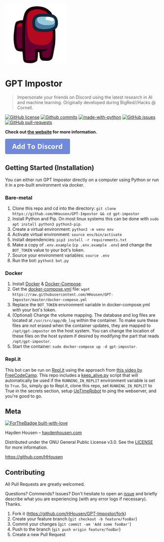 <img src="GPT%20Impostor%20Logo.png" alt="GPT Impostor Logo" width="200"/>

# GPT Impostor
> Impersonate your friends on Discord using the latest research in AI and machine learning. Originally developed during BigRed//Hacks @ Cornell.

[![GitHub license](https://img.shields.io/github/license/HHousen/GPT-Impostor.svg)](https://github.com/HHousen/GPT-Impostor/blob/master/LICENSE) [![Github commits](https://img.shields.io/github/last-commit/HHousen/GPT-Impostor.svg)](https://github.com/HHousen/GPT-Impostor/commits/master) [![made-with-python](https://img.shields.io/badge/Made%20with-Python-1f425f.svg)](https://www.python.org/) [![GitHub issues](https://img.shields.io/github/issues/HHousen/GPT-Impostor.svg)](https://GitHub.com/HHousen/GPT-Impostor/issues/) [![GitHub pull-requests](https://img.shields.io/github/issues-pr/HHousen/GPT-Impostor.svg)](https://GitHub.com/HHousen/GPT-Impostor/pull/)

**Check out [the website](https://gptimpostor.tech) for more information.**

[![Add the bot to your Discord server!](add-to-discord_button.png)](https://gptimpostor.tech)

## Getting Started (Installation)

You can either run GPT Impostor directly on a computer using Python or run it in a pre-built environment via docker.

### Bare-metal

1. Clone this repo and cd into the directory: `git clone https://github.com/HHousen/GPT-Impostor && cd gpt-impostor`
2. Install Python and Pip. On most linux systems this can be done with `sudo apt install python3 python3-pip`.
3. Create a virtual environment: `python3 -m venv env`
4. Activate virtual environment: `source env/bin/activate`
5. Install dependencies: `pip3 install -r requirements.txt`
6. Make a copy of `.env.example` (`cp .env.example .env`) and change the `BOT_TOKEN` value to your bot's token.
7. Source your environment variables: `source .env`
8. Run the bot: `python3 bot.py`

### Docker

1. Install [Docker](https://docs.docker.com/get-docker/) & [Docker-Compose](https://docs.docker.com/compose/install/).
2. Get the [docker-compose.yml](./docker-compose.yml) file: `wget https://raw.githubusercontent.com/HHousen/GPT-Impostor/master/docker-compose.yml`
3. Replace the `BOT_TOKEN` environment variable in docker-compose.yml with your bot's token.
4. (Optional) Change the volume mapping. The database and log files are located at `/usr/src/app/db_log` within the container. To make sure these files are not erased when the container updates, they are mapped to `/opt/gpt-impostor` on the host system. You can change the location of these files on the host system if desired by modifying the part that reads `/opt/gpt-impostor`.
5. Start the container: `sudo docker-compose up -d gpt-impostor`.

### Repl.it

This bot can be run on [Repl.it](https://replit.com/) using the approach from [this video by FreeCodeCamp](https://youtu.be/SPTfmiYiuok?t=3522). This repo includes a [keep_alive.py](keep_alive.py) script that will automatically be used if the `RUNNING_IN_REPLIT` environment variable is set to `True`. So, simply go to Repl.it, clone this repo, set `RUNNING_IN_REPLIT` to True in the secrets section, setup [UpTimeRobot](https://uptimerobot.com/) to ping the webserver, and you're good to go.

## Meta

[![ForTheBadge built-with-love](https://ForTheBadge.com/images/badges/built-with-love.svg)](https://GitHub.com/HHousen/)

Hayden Housen – [haydenhousen.com](https://haydenhousen.com)

Distributed under the GNU General Public License v3.0. See the [LICENSE](LICENSE) for more information.

<https://github.com/HHousen>

## Contributing

All Pull Requests are greatly welcomed.

Questions? Commends? Issues? Don't hesitate to open an [issue](https://github.com/HHousen/GPT=Impostor/issues/new) and briefly describe what you are experiencing (with any error logs if necessary). Thanks.

1. Fork it (<https://github.com/HHousen/GPT-Impostor/fork>)
2. Create your feature branch (`git checkout -b feature/fooBar`)
3. Commit your changes (`git commit -am 'Add some fooBar'`)
4. Push to the branch (`git push origin feature/fooBar`)
5. Create a new Pull Request
